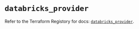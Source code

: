 # `databricks_provider`

Refer to the Terraform Registory for docs: [`databricks_provider`](https://registry.terraform.io/providers/databricks/databricks/1.28.0/docs/resources/provider).
